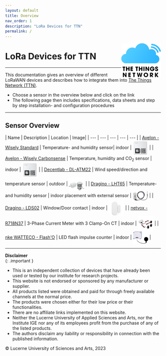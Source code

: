 ```yaml
---
layout: default
title: Overview
nav_order: 1
description: "LoRa Devices for TTN"
permalink: /
---
```


<img src="https://raw.githubusercontent.com/hslu-ige-laes/lora-devices-ttn/master/docs/ttn-logo.svg" width="128" align="right" class="inline"/>

# LoRa Devices for TTN
<hr>

This documentation gives an overview of different LoRaWAN devices and describes how to integrate them into [The Things Network (TTN)](https://hslu-ige-laes.github.io/lora-devices-ttn/docs/ttn).

- Choose a sensor in the overview below and click on the link
- The following page then includes specifications, data sheets and step by step installation- and configuration procedures

<hr>

## Sensor Overview

| Name | Description | Location | Image|
| --- | --- | --- | --- | --- |
| [Avelon - Wisely Standard](https://hslu-ige-laes.github.io/lora-devices-ttn/docs/sensors/avelon-wisely-standard/) | Temperature- and humidity sensor| indoor  | <img src="https://github.com/hslu-ige-laes/lora-devices-ttn/raw/master/docs/sensors/avelon-wisely-standard_01.png" width="50" align="center"> |
| [Avelon - Wisely Carbonsense](https://hslu-ige-laes.github.io/lora-devices-ttn/docs/sensors/avelon-wisely-carbonsense/) | Temperature, humidity and CO<sub>2</sub> sensor | indoor | <img src="https://github.com/hslu-ige-laes/lora-devices-ttn/raw/master/docs/sensors/avelon-wisely-carbonsense_01.png" width="50" align="center"> |
| [Decentlab - DL-ATM22](https://hslu-ige-laes.github.io/lora-devices-ttn/docs/sensors/decentlab-dl-atm22/) | Wind speed/direction and temperature sensor | outdoor | <img src="https://github.com/hslu-ige-laes/lora-devices-ttn/raw/master/docs/sensors/decentlab-dl-atm22_02.jpg" width="50" align="center"> |
| [Dragino - LHT65](https://hslu-ige-laes.github.io/lora-devices-ttn/docs/sensors/dragino-lht65/) | Temperature- and humidity sensor | indoor placement with external sensor | <img src="https://github.com/hslu-ige-laes/lora-devices-ttn/raw/master/docs/sensors/dragino-lht65_01.png" width="50" align="center"> |
| [Dragino - LDS02](https://hslu-ige-laes.github.io/lora-devices-ttn/docs/sensors/dragino-lds02/) | Window/Door contact | indoor | <img src="https://github.com/hslu-ige-laes/lora-devices-ttn/raw/master/docs/sensors/dragino-lds02_01.jpg" width="50" align="center"> |
| [netvox - R718N37](https://hslu-ige-laes.github.io/lora-devices-ttn/docs/sensors/netvox-R718N37/) | 3-Phase Current Meter with 3 Clamp-On CT | indoor | <img src="https://github.com/hslu-ige-laes/lora-devices-ttn/raw/master/docs/sensors/netvox-r871n37_01.jpg" width="50" align="center"> |
| [nke WATTECO - Flash'O](https://hslu-ige-laes.github.io/lora-devices-ttn/docs/sensors/nke-watteco-flash-o/) | LED flash impulse counter | indoor | <img src="https://github.com/hslu-ige-laes/lora-devices-ttn/raw/master/docs/sensors/nke-watteco-flash-o_01.png" width="50" align="center"> |


<hr>

**Disclaimer**<br>
{: .important }
- This is an independent collection of devices that have already been used or tested by our institute for research projects.
- This website is not endorsed or sponsored by any manufacturer or supplier.
- All products listed were obtained and paid for through freely available channels at the normal price.
- The products were chosen either for their low price or their functionalities.
- There are no affiliate links implemented on this website.
- Neither the Lucerne University of Applied Sciences and Arts, nor the Institute IGE nor any of its employees profit from the purchase of any of the listed products.
- The authors disclaim any liability or responsibility in connection with the published information.

&copy; Lucerne University of Sciences and Arts, 2023


